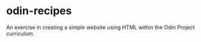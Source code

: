 # odin-recipes

An exercise in creating a simple website using HTML within the Odin Project curriculum. 